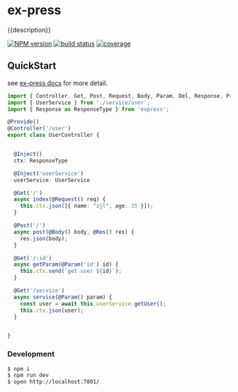 # ex-press

{{description}}

[![NPM version][npm-image]][npm-url]
[![build status][travis-image]][travis-url]
[![coverage][coverage-image]][coverage-url]

[npm-image]: https://img.shields.io/npm/v/ex-press.svg?style=flat-square
[npm-url]: https://npmjs.org/package/ex-press
[travis-image]: https://travis-ci.org/yviscool/ex-press.svg?branch=master
[travis-url]: https://travis-ci.org/yviscool/ex-press
[coverage-url]: https://coveralls.io/github/yviscool/ex-press
[coverage-image]: https://coveralls.io/repos/github/yviscool/ex-press/badge.svg

## QuickStart

<!-- add docs here for user -->

see [ex-press docs][express] for more detail.

```ts
import { Controller, Get, Post, Request, Body, Param, Del, Response, Provide, Inject, } from 'ex-press';
import { UserService } from './service/user';
import { Response as ResponseType } from 'express';

@Provide()
@Controller('/user')
export class UserController {


  @Inject()
  ctx: ResponseType

  @Inject('userService')
  userService: UserService

  @Get('/')
  async index(@Request() req) {
    this.ctx.json([{ name: "zjl", age: 35 }]);
  }

  @Post('/')
  async post(@Body() body, @Res() res) {
    res.json(body);
  }

  @Get('/:id')
  async getParam(@Param('id') id) {
    this.ctx.send(`get user ${id}`);
  }

  @Get('/service')
  async service(@Param() param) {
    const user = await this.userService.getUser();
    this.ctx.json(user);
  }


}
```

### Development

```bash
$ npm i
$ npm run dev
$ open http://localhost:7001/
```



[express]: https://expressjs.com
